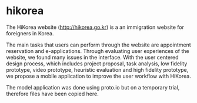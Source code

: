 # hikorea
The HiKorea website (http://hikorea.go.kr) is a an immigration website for foreigners in Korea. 

The main tasks that users can perform through the website are appointment reservation and e-applications. 
Through evaluating user experiences of the website, we found many issues in the interface. 
With the user centered design process, which includes project proposal, task analysis, low fidelity prototype, video prototype, heuristic evaluation and high fidelity prototype, we propose a mobile application to improve the user workflow with HiKorea.

The model application was done using proto.io but on a temporary trial, therefore files have been copied here.
